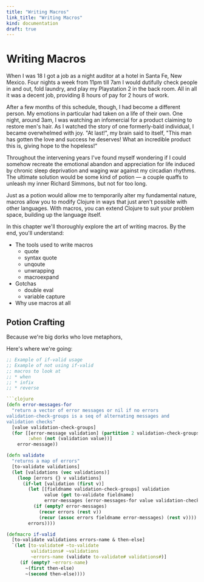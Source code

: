 ```yaml
--- 
title: "Writing Macros"
link_title: "Writing Macros"
kind: documentation
draft: true
---
```


# Writing Macros

When I was 18 I got a job as a night auditor at a hotel in Santa Fe,
New Mexico. Four nights a week from 11pm till 7am I would dutifully
check people in and out, fold laundry, and play my Playstation 2 in
the back room. All in all it was a decent job, providing 8 hours of
pay for 2 hours of work.

After a few months of this schedule, though, I had become a different
person. My emotions in particular had taken on a life of their own.
One night, around 3am, I was watching an infomercial for a product
claiming to restore men's hair. As I watched the story of one
formerly-bald individual, I became overwhelmed with joy. "At last!",
my brain said to itself, "This man has gotten the love and success he
deserves! What an incredible product this is, giving hope to the
hopeless!"

Throughout the intervening years I've found myself wondering if I
could somehow recreate the emotional abandon and appreciation for life
induced by chronic sleep deprivation and waging war against my
circadian rhythms. The ultimate solution would be some kind of potion
&mdash; a couple quaffs to unleash my inner Richard Simmons, but not
for too long.

Just as a potion would allow me to temporarily alter my fundamental
nature, macros allow you to modify Clojure in ways that just aren't
possible with other languages. With macros, you can extend Clojure to
suit your problem space, building up the language itself.

In this chapter we'll thoroughly explore the art of writing
macros. By the end, you'll understand:

* The tools used to write macros
    * quote
    * syntax quote
    * unqoute
    * unwrapping
    * macroexpand
* Gotchas
    * double eval
    * variable capture
* Why use macros at all

## Potion Crafting

Because we're big dorks who love metaphors, 

Here's where we're going:

```clojure
;; Example of if-valid usage
;; Example of not using if-valid
;; macros to look at
;; * when
;; * infix
;; * reverse

```clojure
(defn error-messages-for
  "return a vector of error messages or nil if no errors
validation-check-groups is a seq of alternating messages and
validation checks"
  [value validation-check-groups]
  (for [[error-message validation] (partition 2 validation-check-groups)
        :when (not (validation value))]
    error-message))

(defn validate
  "returns a map of errors"
  [to-validate validations]
  (let [validations (vec validations)]
    (loop [errors {} v validations]
      (if-let [validation (first v)]
        (let [[fieldname validation-check-groups] validation
              value (get to-validate fieldname)
              error-messages (error-messages-for value validation-check-groups)]
          (if (empty? error-messages)
            (recur errors (rest v))
            (recur (assoc errors fieldname error-messages) (rest v))))
        errors))))

(defmacro if-valid
  [to-validate validations errors-name & then-else]
  `(let [to-validate# ~to-validate
         validations# ~validations
         ~errors-name (validate to-validate# validations#)]
     (if (empty? ~errors-name)
       ~(first then-else)
       ~(second then-else))))
```
